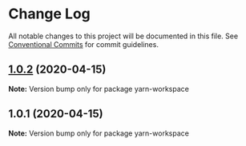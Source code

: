 # Change Log

All notable changes to this project will be documented in this file.
See [Conventional Commits](https://conventionalcommits.org) for commit guidelines.

## [1.0.2](https://github.com/CarsonMcKinstry/yarn-workspace/compare/v1.0.1...v1.0.2) (2020-04-15)

**Note:** Version bump only for package yarn-workspace





## 1.0.1 (2020-04-15)

**Note:** Version bump only for package yarn-workspace
